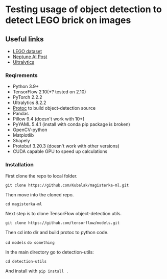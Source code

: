 # Testing usage of object detection to detect LEGO brick on images

## Useful links

- [LEGO dataset](https://www.kaggle.com/datasets/joosthazelzet/lego-brick-images)
- [Neptune AI Post](https://neptune.ai/blog/how-to-train-your-own-object-detector-using-tensorflow-object-detection-api)
- [Ultralytics](https://www.ultralytics.com/)

### Reqirements

- Python 3.9+
- TensorFlow 2.10(+? tested on 2.10)
- PyTorch 2.2.2
- Ultralytics 8.2.2
- [Protoc](https://github.com/protocolbuffers/protobuf/releases) to build object-detection source
- Pandas 
- Pillow 9.4 (doesn't work with 10+)
- PyYAML 5.4.1 (install with conda pip package is broken)
- OpenCV-python
- Matplotlib
- Shapely
- Protobuf 3.20.3 (doesn't work with other versions)
- CUDA capable GPU to speed up calculations

### Installation

First clone the repo to local folder.

`git clone https://github.com/Kubalak/magisterka-ml.git`

Then move into the cloned repo.

`cd magisterka-ml`

Next step is to clone TensorFlow object-detection utils.

`git clone https://github.com/tensorflow/models.git`

Then cd into dir and build protoc to python code.

`cd models`
`do something`

In the main directory go to detection-utils:

`cd detection-utils`

And install with `pip install .`

